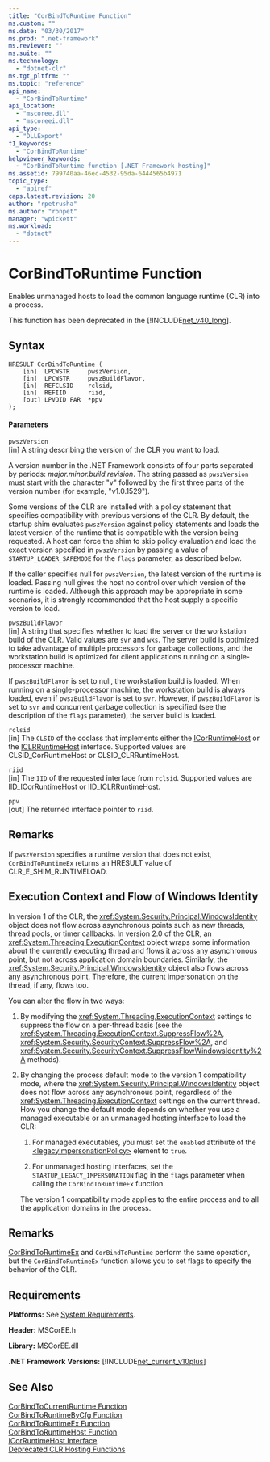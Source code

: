 ```yaml
---
title: "CorBindToRuntime Function"
ms.custom: ""
ms.date: "03/30/2017"
ms.prod: ".net-framework"
ms.reviewer: ""
ms.suite: ""
ms.technology: 
  - "dotnet-clr"
ms.tgt_pltfrm: ""
ms.topic: "reference"
api_name: 
  - "CorBindToRuntime"
api_location: 
  - "mscoree.dll"
  - "mscoreei.dll"
api_type: 
  - "DLLExport"
f1_keywords: 
  - "CorBindToRuntime"
helpviewer_keywords: 
  - "CorBindToRuntime function [.NET Framework hosting]"
ms.assetid: 799740aa-46ec-4532-95da-6444565b4971
topic_type: 
  - "apiref"
caps.latest.revision: 20
author: "rpetrusha"
ms.author: "ronpet"
manager: "wpickett"
ms.workload: 
  - "dotnet"
---
```

# CorBindToRuntime Function
Enables unmanaged hosts to load the common language runtime (CLR) into a process.  
  
 This function has been deprecated in the [!INCLUDE[net_v40_long](../../../../includes/net-v40-long-md.md)].  
  
## Syntax  
  
```  
HRESULT CorBindToRuntime (  
    [in]  LPCWSTR     pwszVersion,   
    [in]  LPCWSTR     pwszBuildFlavor,   
    [in]  REFCLSID    rclsid,   
    [in]  REFIID      riid,   
    [out] LPVOID FAR  *ppv  
);  
```  
  
#### Parameters  
 `pwszVersion`  
 [in] A string describing the version of the CLR you want to load.  
  
 A version number in the .NET Framework consists of four parts separated by periods: *major.minor.build.revision*. The string passed as `pwszVersion` must start with the character "v" followed by the first three parts of the version number (for example, "v1.0.1529").  
  
 Some versions of the CLR are installed with a policy statement that specifies compatibility with previous versions of the CLR. By default, the startup shim evaluates `pwszVersion` against policy statements and loads the latest version of the runtime that is compatible with the version being requested. A host can force the shim to skip policy evaluation and load the exact version specified in `pwszVersion` by passing a value of  `STARTUP_LOADER_SAFEMODE` for the `flags` parameter, as described below.  
  
 If the caller specifies null for `pwszVersion`, the latest version of the runtime is loaded. Passing null gives the host no control over which version of the runtime is loaded. Although this approach may be appropriate in some scenarios, it is strongly recommended that the host supply a specific version to load.  
  
 `pwszBuildFlavor`  
 [in] A string that specifies whether to load the server or the workstation build of the CLR. Valid values are `svr` and `wks`. The server build is optimized to take advantage of multiple processors for garbage collections, and the workstation build is optimized for client applications running on a single-processor machine.  
  
 If `pwszBuildFlavor` is set to null, the workstation build is loaded. When running on a single-processor machine, the workstation build is always loaded, even if `pwszBuildFlavor` is set to `svr`. However, if `pwszBuildFlavor` is set to `svr` and concurrent garbage collection is specified (see the description of the `flags` parameter), the server build is loaded.  
  
 `rclsid`  
 [in] The `CLSID` of the coclass that implements either the [ICorRuntimeHost](../../../../docs/framework/unmanaged-api/hosting/icorruntimehost-interface.md) or the [ICLRRuntimeHost](../../../../docs/framework/unmanaged-api/hosting/iclrruntimehost-interface.md) interface. Supported values are CLSID_CorRuntimeHost or CLSID_CLRRuntimeHost.  
  
 `riid`  
 [in] The `IID` of the requested interface from `rclsid`. Supported values are IID_ICorRuntimeHost or IID_ICLRRuntimeHost.  
  
 `ppv`  
 [out] The returned interface pointer to `riid`.  
  
## Remarks  
 If `pwszVersion` specifies a runtime version that does not exist, `CorBindToRuntimeEx` returns an HRESULT value of CLR_E_SHIM_RUNTIMELOAD.  
  
## Execution Context and Flow of Windows Identity  
 In version 1 of the CLR, the <xref:System.Security.Principal.WindowsIdentity> object does not flow across asynchronous points such as new threads, thread pools, or timer callbacks. In version 2.0 of the CLR, an <xref:System.Threading.ExecutionContext> object wraps some information about the currently executing thread and flows it across any asynchronous point, but not across application domain boundaries. Similarly, the <xref:System.Security.Principal.WindowsIdentity> object also flows across any asynchronous point. Therefore, the current impersonation on the thread, if any, flows too.  
  
 You can alter the flow in two ways:  
  
1.  By modifying the <xref:System.Threading.ExecutionContext> settings to suppress the flow on a per-thread basis (see the <xref:System.Threading.ExecutionContext.SuppressFlow%2A>, <xref:System.Security.SecurityContext.SuppressFlow%2A>, and <xref:System.Security.SecurityContext.SuppressFlowWindowsIdentity%2A> methods).  
  
2.  By changing the process default mode to the version 1 compatibility mode, where the <xref:System.Security.Principal.WindowsIdentity> object does not flow across any asynchronous point, regardless of the <xref:System.Threading.ExecutionContext> settings on the current thread. How you change the default mode depends on whether you use a managed executable or an unmanaged hosting interface to load the CLR:  
  
    1.  For managed executables, you must set the `enabled` attribute of the [\<legacyImpersonationPolicy>](../../../../docs/framework/configure-apps/file-schema/runtime/legacyimpersonationpolicy-element.md) element to `true`.  
  
    2.  For unmanaged hosting interfaces, set the `STARTUP_LEGACY_IMPERSONATION` flag in the `flags` parameter when calling the `CorBindToRuntimeEx` function.  
  
     The version 1 compatibility mode applies to the entire process and to all the application domains in the process.  
  
## Remarks  
 [CorBindToRuntimeEx](../../../../docs/framework/unmanaged-api/hosting/corbindtoruntimeex-function.md) and `CorBindToRuntime` perform the same operation, but the `CorBindToRuntimeEx` function allows you to set flags to specify the behavior of the CLR.  
  
## Requirements  
 **Platforms:** See [System Requirements](../../../../docs/framework/get-started/system-requirements.md).  
  
 **Header:** MSCorEE.h  
  
 **Library:** MSCorEE.dll  
  
 **.NET Framework Versions:** [!INCLUDE[net_current_v10plus](../../../../includes/net-current-v10plus-md.md)]  
  
## See Also  
 [CorBindToCurrentRuntime Function](../../../../docs/framework/unmanaged-api/hosting/corbindtocurrentruntime-function.md)  
 [CorBindToRuntimeByCfg Function](../../../../docs/framework/unmanaged-api/hosting/corbindtoruntimebycfg-function.md)  
 [CorBindToRuntimeEx Function](../../../../docs/framework/unmanaged-api/hosting/corbindtoruntimeex-function.md)  
 [CorBindToRuntimeHost Function](../../../../docs/framework/unmanaged-api/hosting/corbindtoruntimehost-function.md)  
 [ICorRuntimeHost Interface](../../../../docs/framework/unmanaged-api/hosting/icorruntimehost-interface.md)  
 [Deprecated CLR Hosting Functions](../../../../docs/framework/unmanaged-api/hosting/deprecated-clr-hosting-functions.md)
